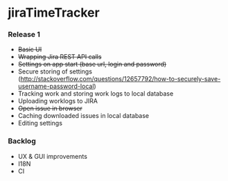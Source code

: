 # jiraTimeTracker

### Release 1

* ~~Basic UI~~
* ~~Wrapping Jira REST API calls~~
* ~~Settings on app start (base url, login and password)~~
* Secure storing of settings (http://stackoverflow.com/questions/12657792/how-to-securely-save-username-password-local)
* Tracking work and storing work logs to local database
* Uploading worklogs to JIRA
*  ~~Open issue in browser~~
* Caching downloaded issues in local database
* Editing settings

### Backlog

* UX & GUI improvements
* I18N
* CI
